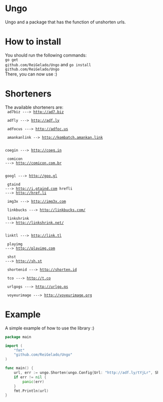 # Ungo
Ungo and a package that has the function of unshorten urls.
# How to install
You should run the following commands:<br>
<code>go get github.com/ReiGelado/Ungo</code>
and
<code>go install github.com/ReiGelado/Ungo</code>
<br>There, you can now use :)
# Shorteners
The available shorteners are:<br>
<code> ad7biz ---> http://ad7.biz <p>
adfly ---> http://adf.ly <p>
adfocus ---> http://adfoc.us <p>
amankanlink --> http://kombatch.amankan.link <p>
coegin ---> http://coeg.in <p>
comicon ---> http://comicon.com.br <p>
googl ---> http://goo.gl <p>
gtaind ---> http://i.gtaind.com
hrefli ---> http://href.li <p>
img3x ---> http://img3x.com <p>
linkbucks ---> http://linkbucks.com/<p>
linkshrink ---> http://linkshrink.net/ <p>
linktl ---> http://link.tl <p>
playimg ---> http://playimg.com <p>
shst ---> http://sh.st <p>
shortenid ---> http://shorten.id <p>
tco ---> http://t.co <p>
urlgogs ---> http://urlgo.gs <p>
voyeurimage ---> http://voyeurimage.org <p></code>

# Example
A simple example of how to use the library :)

```go
package main

import (
	"fmt"
	"github.com/ReiGelado/Ungo"
)

func main() {
	url, err := ungo.Shorten(ungo.Config{Url: "http://adf.ly/tYjLr", Shortener:"adfly"})
	if err != nil {
		panic(err)
	}
	fmt.Println(url)
}

```